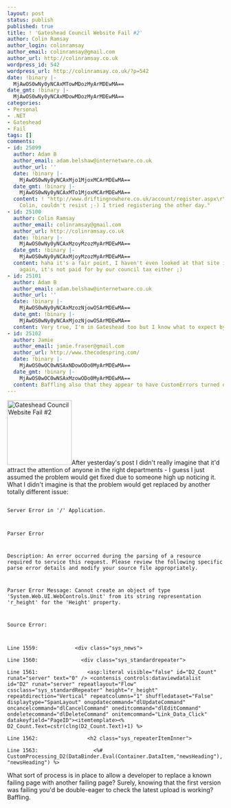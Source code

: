 ```yaml
---
layout: post
status: publish
published: true
title: ! 'Gateshead Council Website Fail #2'
author: Colin Ramsay
author_login: colinramsay
author_email: colinramsay@gmail.com
author_url: http://colinramsay.co.uk
wordpress_id: 542
wordpress_url: http://colinramsay.co.uk/?p=542
date: !binary |-
  MjAwOS0wNy0yNCAxMTowMDozMyArMDEwMA==
date_gmt: !binary |-
  MjAwOS0wNy0yNCAxMDowMDozMyArMDEwMA==
categories:
- Personal
- .NET
- Gateshead
- Fail
tags: []
comments:
- id: 25099
  author: Adam B
  author_email: adam.belshaw@internetware.co.uk
  author_url: ''
  date: !binary |-
    MjAwOS0wNy0yNCAxMjo1MjoxMCArMDEwMA==
  date_gmt: !binary |-
    MjAwOS0wNy0yNCAxMTo1MjoxMCArMDEwMA==
  content: ! "http://www.driftingnowhere.co.uk/account/register.aspx\r\n\r\nSorry
    Colin, couldn't resist ;-) I tried registering the other day."
- id: 25100
  author: Colin Ramsay
  author_email: colinramsay@gmail.com
  author_url: http://colinramsay.co.uk
  date: !binary |-
    MjAwOS0wNy0yNCAxMzoyMzozMyArMDEwMA==
  date_gmt: !binary |-
    MjAwOS0wNy0yNCAxMjoyMzozMyArMDEwMA==
  content: haha it's a fair point, I haven't even looked at that site in months. Then
    again, it's not paid for by our council tax either ;)
- id: 25101
  author: Adam B
  author_email: adam.belshaw@internetware.co.uk
  author_url: ''
  date: !binary |-
    MjAwOS0wNy0yNCAxMzozNjowOSArMDEwMA==
  date_gmt: !binary |-
    MjAwOS0wNy0yNCAxMjozNjowOSArMDEwMA==
  content: Very true, I'm in Gateshead too but I know what to expect by now :-)
- id: 25102
  author: Jamie
  author_email: jamie.fraser@gmail.com
  author_url: http://www.thecodespring.com/
  date: !binary |-
    MjAwOS0wOC0wNSAxNDowODo0MyArMDEwMA==
  date_gmt: !binary |-
    MjAwOS0wOC0wNSAxMzowODo0MyArMDEwMA==
  content: Baffling also that they appear to have CustomErrors turned off!
---
```

<p><a href="http://colinramsay.co.uk/wp-content/uploads/2009/07/Picture-4.png"><img src="http://colinramsay.co.uk/wp-content/uploads/2009/07/Picture-4-150x150.png" alt="Gateshead Council Website Fail #2" title="Gateshead Council Website Fail #2" width="150" height="150" class="alignright size-thumbnail wp-image-545" /></a>After yesterday's post I didn't really imagine that it'd attract the attention of anyone in the right departments - I guess I just assumed the problem would get fixed due to someone high up noticing it. What I didn't imagine is that the problem would get replaced by another totally different issue:<br />
<code><br />
Server Error in '/' Application.</p>
<p>Parser Error</p>
<p>Description: An error occurred during the parsing of a resource required to service this request. Please review the following specific parse error details and modify your source file appropriately. </p>
<p>Parser Error Message: Cannot create an object of type 'System.Web.UI.WebControls.Unit' from its string representation 'r_height' for the 'Height' property.</p>
<p>Source Error: </p>
<p>Line 1559:            &lt;div class=&quot;sys_news&quot;&gt;<br />
Line 1560:              &lt;div class=&quot;sys_standardrepeater&quot;&gt;<br />
Line 1561:                &lt;asp:literal visible=&quot;false&quot; id=&quot;D2_Count&quot; runat=&quot;server&quot; text=&quot;0&quot; /&gt; &lt;contensis_controls:dataviewdatalist id=&quot;D2&quot; runat=&quot;server&quot; repeatlayout=&quot;Flow&quot; cssclass=&quot;sys_standardRepeater&quot; height=&quot;r_height&quot; repeatdirection=&quot;Vertical&quot; repeatcolumns=&quot;1&quot; shuffledataset=&quot;False&quot; displaytype=&quot;SpanLayout&quot; onupdatecommand=&quot;dlUpdateCommand&quot; oncancelcommand=&quot;dlCancelCommand&quot; oneditcommand=&quot;dlEditCommand&quot; ondeletecommand=&quot;dlDeleteCommand&quot; onitemcommand=&quot;Link_Data_Click&quot; datakeyfield=&quot;PageID&quot;&gt;&lt;itemtemplate&gt;&lt;% D2_Count.Text=cstr(clng(D2_Count.Text)+1) %&gt;<br />
Line 1562:                &lt;h2 class=&quot;sys_repeaterItemInner&quot;&gt;<br />
Line 1563:                  &lt;%# CustomProcessing_D2(DataBinder.Eval(Container.DataItem,&quot;newsHeading&quot;),&quot;newsHeading&quot;) %&gt;</code></p>
<p>What sort of process is in place to allow a developer to replace a known failing page with another failing page? Surely, knowing that the first version was failing you'd be double-eager to check the latest upload is working? Baffling.</p>
